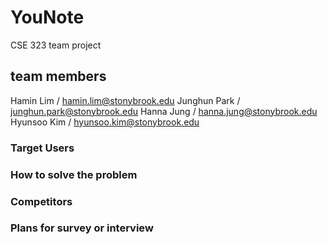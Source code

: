 # YouNote
CSE 323 team project

## team members
Hamin Lim    / hamin.lim@stonybrook.edu
Junghun Park / junghun.park@stonybrook.edu
Hanna Jung   / hanna.jung@stonybrook.edu
Hyunsoo Kim  / hyunsoo.kim@stonybrook.edu

### Target Users


### How to solve the problem


### Competitors


### Plans for survey or interview



